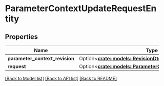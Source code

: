 # ParameterContextUpdateRequestEntity

## Properties

Name | Type | Description | Notes
------------ | ------------- | ------------- | -------------
**parameter_context_revision** | Option<[**crate::models::RevisionDto**](RevisionDTO.md)> |  | [optional]
**request** | Option<[**crate::models::ParameterContextUpdateRequestDto**](ParameterContextUpdateRequestDTO.md)> |  | [optional]

[[Back to Model list]](../README.md#documentation-for-models) [[Back to API list]](../README.md#documentation-for-api-endpoints) [[Back to README]](../README.md)


